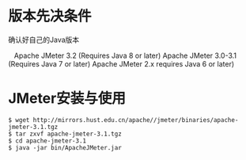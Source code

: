 
# 版本先决条件
确认好自己的Java版本

    Apache JMeter 3.2 (Requires Java 8 or later)
    Apache JMeter 3.0-3.1 (Requires Java 7 or later)
    Apache JMeter 2.x requires Java 6 or later)

# JMeter安装与使用

    $ wget http://mirrors.hust.edu.cn/apache//jmeter/binaries/apache-jmeter-3.1.tgz
    $ tar zxvf apache-jmeter-3.1.tgz
    $ cd apache-jmeter-3.1
    $ java -jar bin/ApacheJMeter.jar

